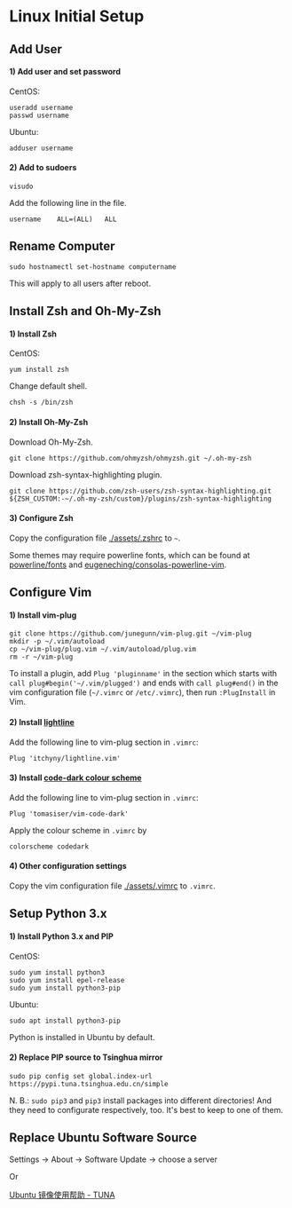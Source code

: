# Linux Initial Setup

## Add User


#### 1) Add user and set password

CentOS:
```
useradd username
passwd username
```

Ubuntu:
```
adduser username
```

#### 2) Add to sudoers

```
visudo
```

Add the following line in the file.
```
username    ALL=(ALL)   ALL
```


## Rename Computer

```
sudo hostnamectl set-hostname computername
```
This will apply to all users after reboot.

## Install Zsh and Oh-My-Zsh

#### 1) Install Zsh

CentOS:
```
yum install zsh
```

Change default shell.
```
chsh -s /bin/zsh
```

#### 2) Install Oh-My-Zsh

Download Oh-My-Zsh.
```
git clone https://github.com/ohmyzsh/ohmyzsh.git ~/.oh-my-zsh
```

Download zsh-syntax-highlighting plugin.
```
git clone https://github.com/zsh-users/zsh-syntax-highlighting.git ${ZSH_CUSTOM:-~/.oh-my-zsh/custom}/plugins/zsh-syntax-highlighting
```

#### 3) Configure Zsh

Copy the configuration file [./assets/.zshrc](/linux/assets/.zshrc) to `~`.

Some themes may require powerline fonts, which can be found at [powerline/fonts](https://github.com/powerline/fonts) and [eugeneching/consolas-powerline-vim](https://github.com/eugeneching/consolas-powerline-vim).


## Configure Vim

#### 1) Install vim-plug

```
git clone https://github.com/junegunn/vim-plug.git ~/vim-plug
mkdir -p ~/.vim/autoload
cp ~/vim-plug/plug.vim ~/.vim/autoload/plug.vim
rm -r ~/vim-plug
```

To install a plugin, add `Plug 'pluginname'` in the section which starts with `call plug#begin('~/.vim/plugged')` and ends with `call plug#end()` in the vim configuration file (`~/.vimrc` or `/etc/.vimrc`), then run `:PlugInstall` in Vim.

#### 2) Install [lightline](https://github.com/itchyny/lightline.vim)

Add the following line to vim-plug section in `.vimrc`:
```
Plug 'itchyny/lightline.vim'
```

#### 3) Install [code-dark colour scheme](https://github.com/tomasiser/vim-code-dark)

Add the following line to vim-plug section in `.vimrc`:
```
Plug 'tomasiser/vim-code-dark'
```

Apply the colour scheme in `.vimrc` by
```
colorscheme codedark
```

#### 4) Other configuration settings

Copy the vim configuration file [./assets/.vimrc](/linux/assets/.vimrc) to `.vimrc`.

## Setup Python 3.x

#### 1) Install Python 3.x and PIP

CentOS:
```
sudo yum install python3
sudo yum install epel-release
sudo yum install python3-pip
```

Ubuntu:
```
sudo apt install python3-pip
```

Python is installed in Ubuntu by default.

#### 2) Replace PIP source to Tsinghua mirror

```
sudo pip config set global.index-url https://pypi.tuna.tsinghua.edu.cn/simple
```

N. B.: `sudo pip3` and `pip3` install packages into different directories! And they need to configurate respectively, too. It's best to keep to one of them.


## Replace Ubuntu Software Source

Settings -> About -> Software Update -> choose a server

Or

[Ubuntu 镜像使用帮助 - TUNA](https://mirror.tuna.tsinghua.edu.cn/help/ubuntu/)
